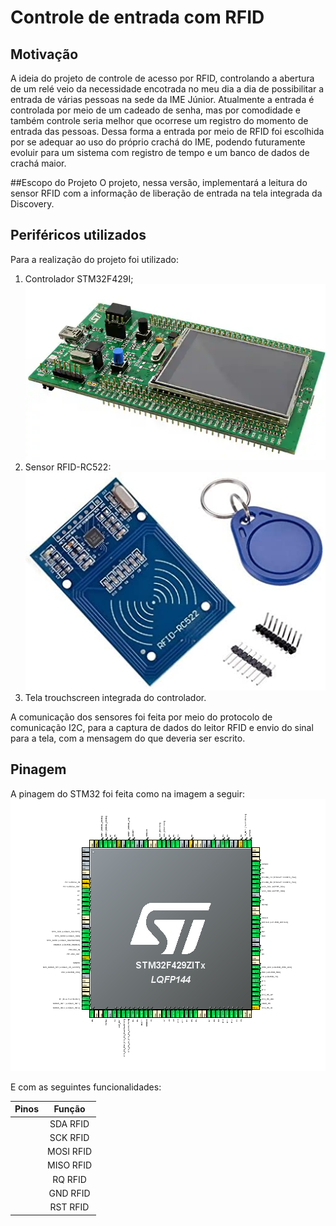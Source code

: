 # Controle de entrada com RFID

## Motivação
A ideia do projeto de controle de acesso por RFID, controlando a abertura de um relé veio da necessidade encotrada no meu dia a dia de possibilitar a entrada de várias pessoas 
na sede da IME Júnior. Atualmente a entrada é controlada por meio de um cadeado de senha, mas por comodidade e também controle seria melhor que ocorrese um registro do momento de entrada das pessoas.
Dessa forma a entrada por meio de RFID foi escolhida por se adequar ao uso do próprio crachá do IME, podendo futuramente evoluir para um sistema com registro de tempo e um banco de dados de crachá maior.

##Escopo do Projeto 
O projeto, nessa versão, implementará a leitura do sensor RFID com a informação de liberação de entrada na tela integrada da Discovery.

## Periféricos utilizados
Para a realização do projeto foi utilizado:
1. Controlador STM32F429I;
![STM32F429I-DISCO](https://github.com/Microcontroladores-2020/Santos-RFID/blob/master/imagens/STM32F429I-DISCO.PNG)
2. Sensor RFID-RC522:
![Sensor RFID-RC522](https://github.com/Microcontroladores-2020/Santos-RFID/blob/master/imagens/RFID_RC522.jpg)
3. Tela trouchscreen integrada do controlador.

A comunicação dos sensores foi feita por meio do protocolo de comunicação I2C, para a captura de dados do leitor RFID e envio do sinal para a tela, com a mensagem do que deveria ser escrito.

## Pinagem

A pinagem do STM32 foi feita como na imagem a seguir:
![Pinout STM32](https://github.com/Microcontroladores-2020/Santos-RFID/blob/master/imagens/STM32F4.PNG)
 
E com as seguintes funcionalidades:

| Pinos         | Função         | 
| ------------- |:--------------:| 
|               | SDA RFID       | 
|               | SCK RFID       |  
|               | MOSI RFID      |
|               | MISO RFID      |
|               | RQ RFID        |
|               | GND RFID       |
|               | RST RFID       |

